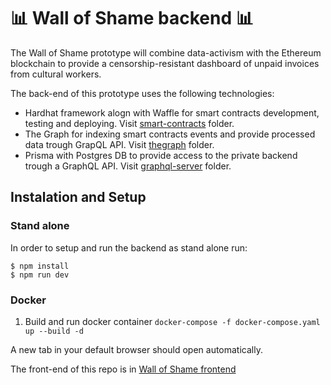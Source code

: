 # 📊 Wall of Shame backend 📊

The Wall of Shame prototype will combine data-activism with the Ethereum blockchain to provide a censorship-resistant dashboard of unpaid invoices from cultural workers.

The back-end of this prototype uses the following technologies:
- Hardhat framework alogn with Waffle for smart contracts development, testing and deploying. Visit [smart-contracts](./smart-contracts) folder.
- The Graph for indexing smart contracts events and provide processed data trough GrapQL API. Visit [thegraph](./thegraph) folder.
- Prisma with Postgres DB to provide access to the private backend trough a GraphQL API. Visit [graphql-server](./graphql-server) folder.



## Instalation and Setup


### Stand alone

In order to setup and run the backend as stand alone run:

```
$ npm install
$ npm run dev
```

### Docker

1. Build and run docker container `docker-compose -f docker-compose.yaml up --build -d`

A new tab in your default browser should open automatically.

The front-end of this repo is in [Wall of Shame frontend](https://github.com/P2PModels/wallofshame-frontend)




